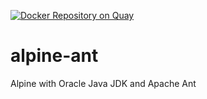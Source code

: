 [![Docker Repository on Quay](https://quay.io/repository/realeyes/alpine-ant/status "Docker Repository on Quay")](https://quay.io/repository/realeyes/alpine-ant)

# alpine-ant
Alpine with Oracle Java JDK and Apache Ant

